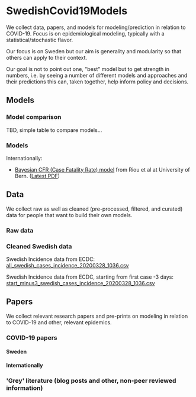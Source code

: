 # SwedishCovid19Models

We collect data, papers, and models for modeling/prediction in relation to COVID-19. Focus is on epidemiological modeling, typically with a statistical/stochastic flavor. 

Our focus is on Sweden but our aim is generality and modularity so that others can apply to their context.

Our goal is not to point out one, "best" model but to get strength in numbers, i.e. by seeing a number of different models and approaches and their predictions this can, taken together, help inform policy and decisions.

## Models

### Model comparison

TBD, simple table to compare models...

### Models

Internationally:
- [Bayesian CFR (Case Fatality Rate) model](https://github.com/jriou/covid_adjusted_cfr/tree/master/manuscript) from Riou et al at University of Bern. ([Latest PDF](https://github.com/jriou/covid_adjusted_cfr/blob/master/manuscript/manuscript_v2.pdf))

## Data

We collect raw as well as cleaned (pre-processed, filtered, and curated) data for people that want to build their own models.

### Raw data

### Cleaned Swedish data

Swedish Incidence data from ECDC: [all_swedish_cases_incidence_20200328_1036.csv](data/clean/sweden/all_swedish_cases_incidence_20200328_1036.csv)

Swedish Incidence data from ECDC, starting from first case -3 days: [start_minus3_swedish_cases_incidence_20200328_1036.csv](data/clean/sweden/start_minus3_swedish_cases_incidence_20200328_1036.csv)

## Papers

We collect relevant research papers and pre-prints on modeling in relation to COVID-19 and other, relevant epidemics.

### COVID-19 papers

#### Sweden

#### Internationally

### 'Grey' literature (blog posts and other, non-peer reviewed information)

